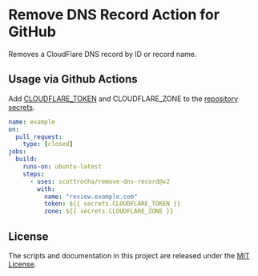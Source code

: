 # Remove DNS Record Action for GitHub

Removes a CloudFlare DNS record by ID or record name.

## Usage via Github Actions

Add [CLOUDFLARE_TOKEN](https://developers.cloudflare.com/api/tokens/create) and CLOUDFLARE_ZONE to the [repository secrets](https://docs.github.com/en/actions/configuring-and-managing-workflows/creating-and-storing-encrypted-secrets).

```yaml
name: example
on:
  pull_request:
    type: [closed]
jobs:
  build:
    runs-on: ubuntu-latest
    steps:
      - uses: scottrocha/remove-dns-record@v2
        with:
          name: "review.example.com"
          token: ${{ secrets.CLOUDFLARE_TOKEN }}
          zone: ${{ secrets.CLOUDFLARE_ZONE }}
```

## License

The scripts and documentation in this project are released under the [MIT License](LICENSE).
